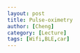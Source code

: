 ```yaml
---
layout: post
title: Pulse-oximetry
author: [Cheng]
category: [Lecture]
tags: [Wifi,BLE,car]
---
```


